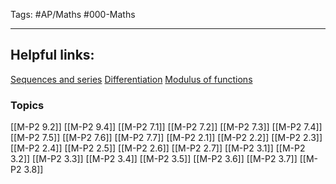 Tags: #AP/Maths #000-Maths 

---
## Helpful links: 
[Sequences and series](https://www.physicsandmathstutor.com/maths-revision/a-level-edexcel/sequences-and-series/)
[Differentiation](https://www.physicsandmathstutor.com/maths-revision/a-level-edexcel/differentiation/)
[Modulus of functions](https://www.physicsandmathstutor.com/pdf-pages/?pdf=https%3A%2F%2Fpmt.physicsandmathstutor.com%2F%2Fdownload%2FMaths%2FA-level%2FPure%2FAlgebra-and-Functions-2%2FEdexcel-Set-B%2FModulus%2520of%2520Functions.pdf)
### Topics
[[M-P2 9.2]]
[[M-P2 9.4]]
[[M-P2 7.1]]
[[M-P2 7.2]]
[[M-P2 7.3]]
[[M-P2 7.4]]
[[M-P2 7.5]]
[[M-P2 7.6]]
[[M-P2 7.7]]
[[M-P2 2.1]]
[[M-P2 2.2]]
[[M-P2 2.3]]
[[M-P2 2.4]]
[[M-P2 2.5]]
[[M-P2 2.6]]
[[M-P2 2.7]]
[[M-P2 3.1]]
[[M-P2 3.2]]
[[M-P2 3.3]]
[[M-P2 3.4]]
[[M-P2 3.5]]
[[M-P2 3.6]]
[[M-P2 3.7]]
[[M-P2 3.8]]

